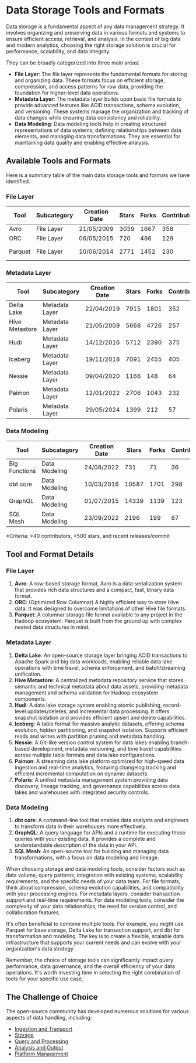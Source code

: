 # Data Storage Tools and Formats

Data storage is a fundamental aspect of any data management strategy. It involves organizing and preserving data in various formats and systems to ensure efficient access, retrieval, and analysis. In the context of big data and modern analytics, choosing the right storage solution is crucial for performance, scalability, and data integrity.

They can be broadly categorized into three main areas:
- **File Layer**: The file layer represents the fundamental formats for storing and organizing data. These formats focus on efficient storage, compression, and access patterns for raw data, providing the foundation for higher-level data operations.
- **Metadata Layer**: The metadata layer builds upon basic file formats to provide advanced features like ACID transactions, schema evolution, and versioning. These systems manage the organization and tracking of data changes while ensuring data consistency and reliability.
- **Data Modeling**: Data modeling tools help in creating structured representations of data systems, defining relationships between data elements, and managing data transformations. They are essential for maintaining data quality and enabling effective analysis.

## Available Tools and Formats

Here is a summary table of the main data storage tools and formats we have identified.

### File Layer

| Tool | Subcategory | Creation Date | Stars | Forks | Contributors | Last Release | Latest Commit | Meets Criteria* | Link |
|---|---|---|---|---|---|---|---|---|---|
| Avro | File Layer | 21/05/2009 | 3039 | 1667 | 358 | 05/08/2024 | 30/03/2025 | Yes | https://github.com/apache/avro |
| ORC | File Layer | 06/05/2015 | 720 | 486 | 129 | 20/03/2025 | 30/03/2025 | Yes | https://github.com/apache/orc |
| Parquet | File Layer | 10/06/2014 | 2771 | 1452 | 230 | 14/03/2025 | 30/03/2025 | Yes | https://github.com/apache/parquet-mr |

### Metadata Layer

| Tool | Subcategory | Creation Date | Stars | Forks | Contributors | Last Release | Latest Commit | Meets Criteria* | Link |
|---|---|---|---|---|---|---|---|---|---|
| Delta Lake | Metadata Layer | 22/04/2019 | 7915 | 1801 | 352 | 06/01/2025 | 29/03/2025 | Yes | https://github.com/delta-io/delta |
| Hive Metastore | Metadata Layer | 21/05/2009 | 5668 | 4726 | 257 | N/A | 28/03/2025 | Yes | https://github.com/apache/hive |
| Hudi | Metadata Layer | 14/12/2016 | 5712 | 2390 | 375 | 19/02/2025 | 30/03/2025 | Yes | https://github.com/apache/hudi |
| Iceberg | Metadata Layer | 19/11/2018 | 7091 | 2455 | 405 | 19/03/2025 | 30/03/2025 | Yes | https://github.com/apache/iceberg |
| Nessie | Metadata Layer | 09/04/2020 | 1166 | 148 | 64 | 21/03/2025 | 30/03/2025 | Yes | https://github.com/projectnessie/nessie |
| Paimon | Metadata Layer | 12/01/2022 | 2706 | 1043 | 232 | N/A | 28/03/2025 | Yes | https://github.com/apache/paimon |
| Polaris | Metadata Layer | 29/05/2024 | 1399 | 212 | 57 | 25/02/2025 | 30/03/2025 | Yes | https://github.com/apache/polaris |

### Data Modeling

| Tool | Subcategory | Creation Date | Stars | Forks | Contributors | Last Release | Latest Commit | Meets Criteria* | Link |
|---|---|---|---|---|---|---|---|---|---|
| Big Functions | Data Modeling | 24/08/2022 | 731 | 71 | 36 | 19/03/2025 | 26/03/2025 | No | https://github.com/unytics/bigfunctions |
| dbt core | Data Modeling | 10/03/2016 | 10587 | 1701 | 298 | 12/03/2025 | 29/03/2025 | Yes | https://github.com/dbt-labs/dbt-core |
| GraphQL | Data Modeling | 01/07/2015 | 14339 | 1139 | 123 | 27/10/2021 | 10/03/2025 | Yes | https://github.com/graphql/graphql-spec |
| SQL Mesh | Data Modeling | 23/09/2022 | 2196 | 199 | 87 | 29/03/2025 | 29/03/2025 | Yes | https://github.com/TobikoData/sqlmesh |

*Criteria: >40 contributors, >500 stars, and recent releases/commit

## Tool and Format Details

### File Layer

1. **Avro**: A row-based storage format, Avro is a data serialization system that provides rich data structures and a compact, fast, binary data format.
2. **ORC**: (Optimized Row Columnar) A highly efficient way to store Hive data. It was designed to overcome limitations of other Hive file formats.
3. **Parquet**: A columnar storage file format available to any project in the Hadoop ecosystem. Parquet is built from the ground up with complex nested data structures in mind.

### Metadata Layer

1. **Delta Lake**: An open-source storage layer bringing ACID transactions to Apache Spark and big data workloads, enabling reliable data lake operations with time travel, schema enforcement, and batch/streaming unification.
2. **Hive Metastore**: A centralized metadata repository service that stores semantic and technical metadata about data assets, providing metadata management and schema validation for Hadoop ecosystem components.
3. **Hudi**: A data lake storage system enabling atomic publishing, record-level updates/deletes, and incremental data processing. It offers snapshot isolation and provides efficient upsert and delete capabilities.
4. **Iceberg**: A table format for massive analytic datasets, offering schema evolution, hidden partitioning, and snapshot isolation. Supports efficient reads and writes with partition pruning and metadata handling.
5. **Nessie**: A Git-like version control system for data lakes enabling branch-based development, metadata versioning, and time travel capabilities across multiple table formats and data lake configurations.
6. **Paimon**: A streaming data lake platform optimized for high-speed data ingestion and real-time analytics, featuring changelog tracking and efficient incremental computation on dynamic datasets.
7. **Polaris**: A unified metadata management system providing data discovery, lineage tracking, and governance capabilities across data lakes and warehouses with integrated security controls.

### Data Modeling

1. **dbt core**: A command-line tool that enables data analysts and engineers to transform data in their warehouses more effectively.
2. **GraphQL**: A query language for APIs and a runtime for executing those queries with your existing data. It provides a complete and understandable description of the data in your API.
3. **SQL Mesh**: An open-source tool for building and managing data transformations, with a focus on data modeling and lineage.

When choosing storage and data modeling tools, consider factors such as data volume, query patterns, integration with existing systems, scalability requirements, and the specific needs of your data team. For file formats, think about compression, schema evolution capabilities, and compatibility with your processing engines. For metadata layers, consider transaction support and real-time requirements. For data modeling tools, consider the complexity of your data relationships, the need for version control, and collaboration features.

It's often beneficial to combine multiple tools. For example, you might use Parquet for base storage, Delta Lake for transaction support, and dbt for transformation and modeling. The key is to create a flexible, scalable data infrastructure that supports your current needs and can evolve with your organization's data strategy.

Remember, the choice of storage tools can significantly impact query performance, data governance, and the overall efficiency of your data operations. It's worth investing time in selecting the right combination of tools for your specific use case.

## The Challenge of Choice
The open-source community has developed numerous solutions for various aspects of data handling, including:
- [Ingestion and Transport](01.ingestion_and_transport.md)
- [Storage](02.storage.md)
- [Query and Processing](03.query_and_processing.md)
- [Analysis and Output](04.analysis_and_output.md)
- [Platform Management](05.platform_management.md)